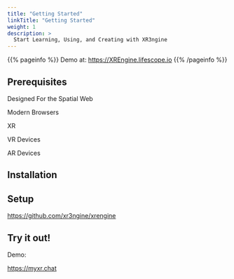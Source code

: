 ```yaml
---
title: "Getting Started"
linkTitle: "Getting Started"
weight: 1
description: >
  Start Learning, Using, and Creating with XR3ngine
---
```


{{% pageinfo %}}
Demo at: https://XREngine.lifescope.io
{{% /pageinfo %}}

## Prerequisites

Designed For the Spatial Web

Modern Browsers

XR

VR Devices

AR Devices

## Installation

## Setup

https://github.com/xr3ngine/xrengine

## Try it out!

Demo:

https://myxr.chat